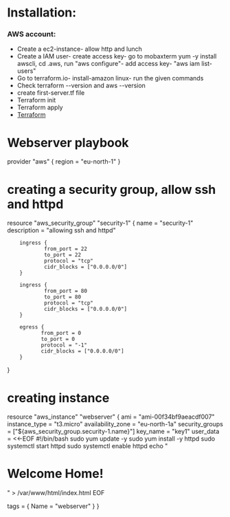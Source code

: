 # Installation:

### AWS account:
- Create a ec2-instance- allow http and lunch
- Create a IAM user- create access key- go to mobaxterm yum -y install awscli, cd .aws, run "aws configure"- add access key- "aws iam list-users"
- Go to terraform.io- install-amazon linux- run the given commands
- Check terraform --version and aws --version
- create first-server.tf file
- Terraform init
- Terraform apply
- [Terraform](https://registry.terraform.io/providers/hashicorp/aws/latest/docs/resources/instance.html)


# Webserver playbook
provider "aws" {
        region = "eu-north-1"
}

# creating a security group, allow ssh and httpd
resource "aws_security_group" "security-1" {
        name = "security-1"
        description = "allowing ssh and httpd"

        ingress {
                from_port = 22
                to_port = 22
                protocol = "tcp"
                cidr_blocks = ["0.0.0.0/0"]
        }

        ingress {
                from_port = 80
                to_port = 80
                protocol = "tcp"
                cidr_blocks = ["0.0.0.0/0"]
        }

        egress {
               from_port = 0
               to_port = 0
               protocol = "-1"
               cidr_blocks = ["0.0.0.0/0"]
        }
}
# creating instance

resource "aws_instance" "webserver" {
  ami = "ami-00f34bf9aeacdf007"
  instance_type = "t3.micro"
  availability_zone = "eu-north-1a"
  security_groups = ["${aws_security_group.security-1.name}"]
  key_name = "key1"
  user_data = <<-EOF
          #!/bin/bash
          sudo yum update -y
          sudo yum install -y httpd
          sudo systemctl start httpd
          sudo systemctl enable httpd
          echo "<html><h1>Welcome Home!</h1></html>" > /var/www/html/index.html
  EOF

  tags = {
    Name = "webserver"
  }
}
